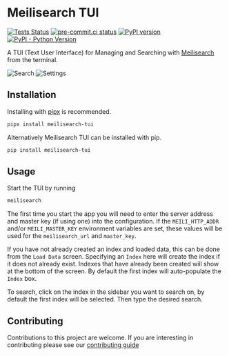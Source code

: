 # Meilisearch TUI

[![Tests Status](https://github.com/sanders41/meilisearch-tui/workflows/Testing/badge.svg?branch=main&event=push)](https://github.com/sanders41/meilisearch-tui/actions?query=workflow%3ATesting+branch%3Amain+event%3Apush)
[![pre-commit.ci status](https://results.pre-commit.ci/badge/github/sanders41/meilisearch-tui/main.svg)](https://results.pre-commit.ci/latest/github/sanders41/meilisearch-tui/main)
[![PyPI version](https://badge.fury.io/py/meilisearch-tui.svg)](https://badge.fury.io/py/meilisearch-tui)
[![PyPI - Python Version](https://img.shields.io/pypi/pyversions/meilisearch-tui?color=5cc141)](https://github.com/sanders41/meilisearch-tui)

A TUI (Text User Interface) for Managing and Searching with [Meilisearch](https://github.com/meilisearch/meilisearch)
from the terminal.

![Search](https://raw.githubusercontent.com/sanders41/meilisearch-tui/main/assets/search.gif)
![Settings](https://raw.githubusercontent.com/sanders41/meilisearch-tui/main/assets/settings.png)

## Installation

Installing with [pipx](https://github.com/pypa/pipx) is recommended.

```sh
pipx install meilisearch-tui
```

Alternatively Meilisearch TUI can be installed with pip.

```sh
pip install meilisearch-tui
```

## Usage

Start the TUI by running

```sh
meilisearch
```

The first time you start the app you will need to enter the server address and master key (if using
one) into the configuration. If the `MEILI_HTTP_ADDR` and/or `MEILI_MASTER_KEY` environment variables
are set, these values will be used for the `meilisearch_url` and `master_key`.

If you have not already created an index and loaded data, this can be done from the `Load Data`
screen. Specifying an `Index` here will create the index if it does not already exist. Indexes
that have already been created will show at the bottom of the screen. By default the first index
will auto-populate the `Index` box.

To search, click on the index in the sidebar you want to search on, by default the first index will
be selected. Then type the desired search.

## Contributing

Contributions to this project are welcome. If you are interesting in contributing please see our [contributing guide](CONTRIBUTING.md)
